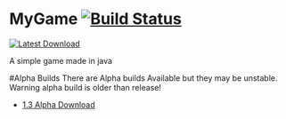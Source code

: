 # MyGame [![Build Status](https://travis-ci.org/victorheld/MyGame.svg?branch=master)](https://travis-ci.org/victorheld/MyGame)

[![Latest Download](http://xirion.net/download.png)](https://github.com/victorheld/MyGame/releases/latest)

A simple game made in java

#Alpha Builds
There are Alpha builds Available but they may be unstable. Warning alpha build is older than release!

* [1.3 Alpha Download](https://github.com/victorheld/MyGame/releases/tag/1.3a)
